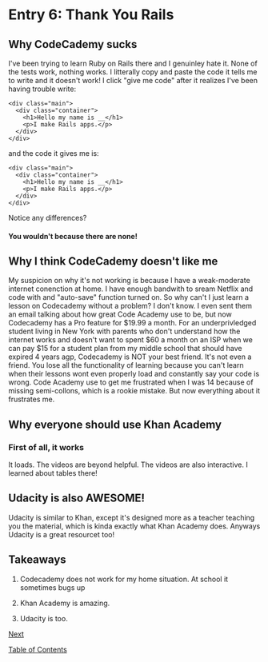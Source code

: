 # Entry 6: Thank You Rails

## Why CodeCademy sucks

I've been trying to learn Ruby on Rails there and I genuinley hate it. None of the tests work, nothing works. I litterally copy and paste the code it tells me to write and it doesn't work! 
I click "give me code" after it realizes I've been having trouble write: 
```
<div class="main">
  <div class="container">
    <h1>Hello my name is __</h1>
    <p>I make Rails apps.</p>
  </div>
</div>
```
and the code it gives me is:

```
<div class="main">
  <div class="container">
    <h1>Hello my name is __</h1>
    <p>I make Rails apps.</p>
  </div>
</div>
```
Notice any differences?
#### You wouldn't because there are none!


## Why I think CodeCademy doesn't like me

My suspicion on why it's not working is because I have a weak-moderate internet conenction at home. I have enough bandwith to sream Netflix and code with and "auto-save" function turned on. 
So why can't I just learn a lesson on Codecademy without a problem?
I don't know.
I even sent them an email talking about how great Code Academy use to be, but now Codecademy has a Pro feature for $19.99 a month.
For an underprivledged student living in New York with parents who don't understand how the internet works and doesn't want to spent $60 a month on an ISP when we can pay $15 for a student plan from my middle school that should have expired 4 years agp, Codecademy is NOT your best friend. It's not even a friend. 
You lose all the functionality of learning because you can't learn when their lessons wont even properly load and constantly say your code is wrong. Code Academy use to get me frustrated when I was 14 because of missing semi-collons, which is a rookie mistake. But now everything about it frustrates me.


## Why everyone should use Khan Academy

### First of all, it works
It loads.
The videos are beyond helpful.
The videos are also interactive.
I learned about tables there!

## Udacity is also AWESOME!

Udacity is similar to Khan, except it's designed more as a teacher teaching you the material, which is kinda exactly what Khan Academy does.
Anyways Udacity is a great resourcet too!

## Takeaways

1. Codecademy does not work for my home situation. At school it sometimes bugs up

2. Khan Academy is amazing.

3. Udacity is too.



[Next](entry07-login-continued.md)

[Table of Contents](../README.md)

